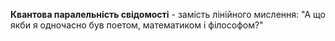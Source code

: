 **Квантова паралельність свідомості** - замість лінійного мислення:
"А що якби я одночасно був поетом, математиком і філософом?"